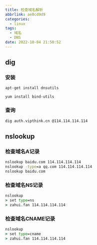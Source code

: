 ```yaml
---
title: 检查域名解析
abbrlink: ae8cd9d9
categories:
  - linux
tags:
  - 域名
  - DNS
date: 2022-10-04 21:50:52
---
```


## dig

### 安装

```
apt-get install dnsutils

yum install bind-utils
```

### 查询

```bash
dig auth.vipthink.cn @114.114.114.114
```

## nslookup

### 检查域名A记录

```bat
nslookup baidu.com 114.114.114.114
nslookup -type=a qq.com 114.114.114.114
nslookup baidu.com
```

### 检查域名NS记录

```bat
nslookup
> set type=ns
> zahui.fan 114.114.114.114
```

### 检查域名CNAME记录

```bat
nslookup
> set type=cname
> zahui.fan 114.114.114.114
```